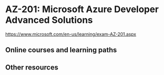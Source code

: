 # AZ-201: Microsoft Azure Developer Advanced Solutions

https://www.microsoft.com/en-us/learning/exam-AZ-201.aspx

## Online courses and learning paths

## Other resources
